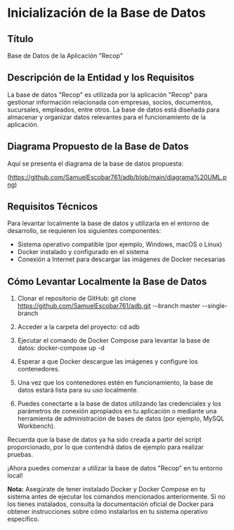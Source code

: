 # Inicialización de la Base de Datos

## Título
Base de Datos de la Aplicación "Recop"

## Descripción de la Entidad y los Requisitos
La base de datos "Recop" es utilizada por la aplicación "Recop" para gestionar información relacionada con empresas, socios, documentos, sucursales, empleados, entre otros. La base de datos está diseñada para almacenar y organizar datos relevantes para el funcionamiento de la aplicación.

## Diagrama Propuesto de la Base de Datos
Aquí se presenta el diagrama de la base de datos propuesta:

(https://github.com/SamuelEscobar761/adb/blob/main/diagrama%20UML.png)

## Requisitos Técnicos
Para levantar localmente la base de datos y utilizarla en el entorno de desarrollo, se requieren los siguientes componentes:

- Sistema operativo compatible (por ejemplo, Windows, macOS o Linux)
- Docker instalado y configurado en el sistema
- Conexión a Internet para descargar las imágenes de Docker necesarias

## Cómo Levantar Localmente la Base de Datos

1. Clonar el repositorio de GitHub: 
git clone https://github.com/SamuelEscobar761/adb.git --branch master --single-branch

2. Acceder a la carpeta del proyecto:
cd adb

3. Ejecutar el comando de Docker Compose para levantar la base de datos:
docker-compose up -d

4. Esperar a que Docker descargue las imágenes y configure los contenedores.

5. Una vez que los contenedores estén en funcionamiento, la base de datos estará lista para su uso localmente.

6. Puedes conectarte a la base de datos utilizando las credenciales y los parámetros de conexión apropiados en tu aplicación o mediante una herramienta de administración de bases de datos (por ejemplo, MySQL Workbench).

Recuerda que la base de datos ya ha sido creada a partir del script proporcionado, por lo que contendrá datos de ejemplo para realizar pruebas.

¡Ahora puedes comenzar a utilizar la base de datos "Recop" en tu entorno local!

**Nota:** Asegúrate de tener instalado Docker y Docker Compose en tu sistema antes de ejecutar los comandos mencionados anteriormente. Si no los tienes instalados, consulta la documentación oficial de Docker para obtener instrucciones sobre cómo instalarlos en tu sistema operativo específico.
